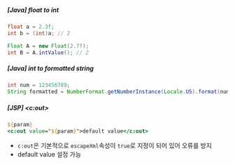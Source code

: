 ##### [Java] float to int

```java
float a = 2.3f;
int b = (int)a; // 2

Float A = new Float(2.7f);
int B = A.intValue(); // 2
```

##### [Java] int to formatted string

```java
int num = 123456789;
String formatted = NumberFormat.getNumberInstance(Locale.US).format(num) // 123,456,789
```

##### [JSP] \<c:out\>

```jsp
${param}
<c:out value="${param}">default value</c:out>
```

- `c:out`은 기본적으로 `escapeXml`속성이 `true`로 지정이 되어 있어 오류를 방지
- default value 설정 가능

